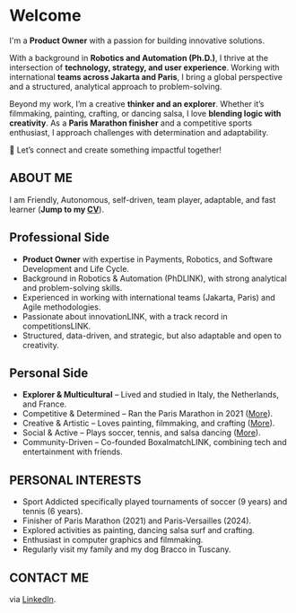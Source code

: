 # Welcome

I'm a **Product Owner** with a passion for building innovative solutions.

With a background in **Robotics and Automation (Ph.D.)**, I thrive at the intersection of **technology, strategy, and user experience**. Working with international **teams across Jakarta and Paris**, I bring a global perspective and a structured, analytical approach to problem-solving.

Beyond my work, I’m a creative **thinker and an explorer**. Whether it’s filmmaking, painting, crafting, or dancing salsa, I love **blending logic with creativity**. As a **Paris Marathon finisher** and a competitive sports enthusiast, I approach challenges with determination and adaptability.

🚀 Let’s connect and create something impactful together!

## ABOUT ME

I am Friendly, Autonomous, self-driven, team player, adaptable, and fast learner (**Jump to my [CV](https://teoka.github.io/career/CV.html)**).

## Professional Side

- **Product Owner** with expertise in Payments, Robotics, and Software Development and Life Cycle.
- Background in Robotics & Automation (PhDLINK), with strong analytical and problem-solving skills.
- Experienced in working with international teams (Jakarta, Paris) and Agile methodologies.
- Passionate about innovationLINK, with a track record in competitionsLINK.
- Structured, data-driven, and strategic, but also adaptable and open to creativity.

## Personal Side

- **Explorer & Multicultural** – Lived and studied in Italy, the Netherlands, and France.
- Competitive & Determined – Ran the Paris Marathon in 2021 ([More](https://teoka.github.io/hobbies/sports.html)).
- Creative & Artistic – Loves painting, filmmaking, and crafting ([More](https://teoka.github.io/hobbies/sports.html)).
- Social & Active – Plays soccer, tennis, and salsa dancing ([More](https://teoka.github.io/hobbies/sports.html)).
- Community-Driven – Co-founded BoxalmatchLINK, combining tech and entertainment with friends.


## PERSONAL INTERESTS 
 
- Sport Addicted specifically played tournaments of soccer (9 years) and tennis (6 years).
- Finisher of Paris Marathon (2021) and Paris-Versailles (2024). 
- Explored activities as painting, dancing salsa surf and crafting. 
- Enthusiast in computer graphics and filmmaking. 
- Regularly visit my family and my dog Bracco in Tuscany.

## CONTACT ME

via [LinkedIn](https://www.linkedin.com/in/matteociocca/).
